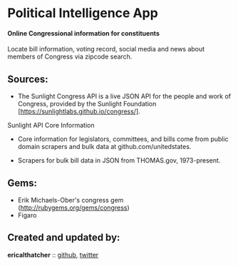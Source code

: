# Political Intelligence App

#### Online Congressional information for constituents

Locate bill information, voting record, social media and news about members of Congress via zipcode search.

<!-- Currently hosted at: [herokuapp])
 -->

## Sources:
- The Sunlight Congress API is a live JSON API for the people and work of Congress, provided by the Sunlight Foundation [https://sunlightlabs.github.io/congress/].

Sunlight API Core Information
- Core information for legislators, committees, and bills come from public domain scrapers and bulk data at github.com/unitedstates.

- Scrapers for bulk bill data in JSON from THOMAS.gov, 1973-present.

## Gems:
- Erik Michaels-Ober's congress gem (http://rubygems.org/gems/congress)
- Figaro

## Created and updated by:

**ericalthatcher** :: [github](https://github.com/ericalthatcher), [twitter](https://twitter.com/a_la_erica)
